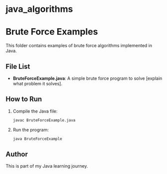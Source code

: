 # java_algorithms

# Brute Force Examples
This folder contains examples of brute force algorithms implemented in Java. 

## File List
- **BruteForceExample.java**: A simple brute force program to solve [explain what problem it solves].

## How to Run
1. Compile the Java file:  
   ```bash
   javac BruteForceExample.java
   ```
2. Run the program:  
   ```bash
   java BruteForceExample
   ```

## Author
This is part of my Java learning journey.
